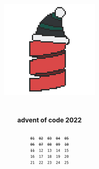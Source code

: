 <h2 align="center">
<img align="center" src="https://github.com/elektrike/aoc-2022/blob/master/logo.png?raw=true" />

<br><br>
advent of code 2022
</h1>
<pre align="center">
<p align="center"><sub><s>01</s>  <s>02</s>  <s>03</s>  <s>04</s>  <s>05</s></sub></br><sub><s>06</s>  <s>07</s>  <s>08</s>  <s>09</s>  <s>10</s></sub></br><sub><s>11</s>  </s>12</s>  13  14  15</sub></br><sub>16  17  18  19  20</sub></br><sub>21  22  23  24  25</sub></p></pre>
